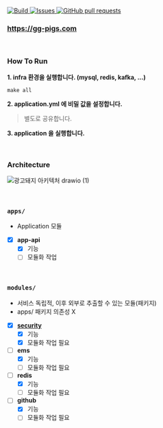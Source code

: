 <p>
  
<a href="https://github.com/pigs-pango-team/gg-pigs-api/actions">  
  <img alt="Build" src="https://github.com/pigs-pango-team/gg-pigs-api/workflows/build/badge.svg" />
</a>
<a href="https://github.com/pigs-pango-team/gg-pigs-api/issues">
  <img alt="Issues" src="https://img.shields.io/github/issues/pigs-pango-team/gg-pigs-api?color=0088ff" />
</a>
<a href="https://github.com/pigs-pango-team/gg-pigs-api/pulls">
  <img alt="GitHub pull requests" src="https://img.shields.io/github/issues-pr/pigs-pango-team/gg-pigs-api?color=0088ff" />
</a>
</p>

### https://gg-pigs.com

<br>

### How To Run

**1. infra 환경을 실행합니다. (mysql, redis, kafka, ...)**

```shell
make all
```

**2. application.yml 에 비밀 값을 설정합니다.**

> 별도로 공유합니다.

**3. application 을 실행합니다.**

<br>

### Architecture

![광고돼지 아키텍처 drawio (1)](https://user-images.githubusercontent.com/35790290/153448150-c7a7c99d-734b-4897-8574-bc33a9759893.png)

<br>

### `apps/`

- Application 모듈

- [X] **app-api**
  - [X] 기능
  - [ ] 모듈화 작업

<br>

### `modules/`

- 서비스 독립적, 이후 외부로 추출할 수 있는 모듈(패키지)
- apps/ 패키지 의존성 X

- [x] **[security](https://github.com/pigs-pango-team/gg-pigs-api/tree/develop/modules/security)**
  - [X] 기능
  - [X] 모듈화 작업 필요
- [ ] **ems**
  - [X] 기능
  - [ ] 모듈화 작업 필요
- [ ] **redis**
  - [X] 기능
  - [ ] 모듈화 작업 필요
- [ ] **github**
  - [X] 기능
  - [ ] 모듈화 작업 필요

<br>
